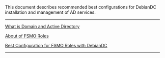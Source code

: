 This document describes recommended best configurations for DebianDC installation and management of AD services. <br>

---
[What is Domain and Active Directory](https://github.com/eesmer/DebianDC/blob/master/docs/DebianDC-Docs/Domain_and_Active_Directory.md) <br>

[About of FSMO Roles](https://github.com/eesmer/DebianDC/blob/master/docs/DebianDC-Docs/FSMO_Roles.md) <br>

[Best Configuration for FSMO Roles with DebianDC](https://github.com/eesmer/DebianDC/blob/master/docs/DebianDC-Docs/Best_Configuration_for_FSMO_Roles.md) <br>

---
